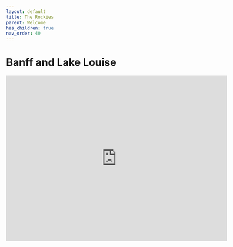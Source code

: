 ```yaml
---
layout: default
title: The Rockies
parent: Welcome
has_children: true
nav_order: 40
---
```

# Banff and Lake Louise

<iframe
  width="600"
  height="450"
  style="border:0"
  loading="lazy"
  allowfullscreen
  referrerpolicy="no-referrer-when-downgrade"
  src="https://www.google.com/maps/embed/v1/place?key={{ site.env.GOOGLE_MAPS_API_KEY }}
    &q=Space+Needle,Seattle+WA">
</iframe>